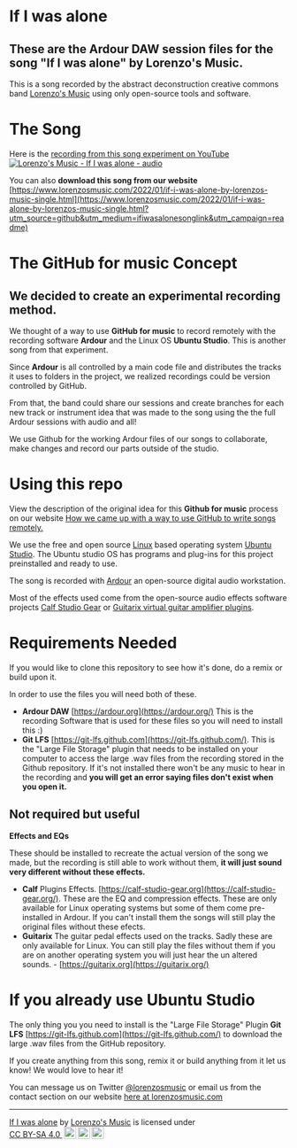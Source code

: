 # If I was alone
## These are the Ardour DAW session files for the song "If I was alone" by Lorenzo's Music.

This is a song recorded by the abstract deconstruction creative commons band [Lorenzo's Music](https://www.lorenzosmusic.com/?utm_source=github&utm_medium=bandlink&utm_campaign=ifiwasalonereadme) using only open-source tools and software.

# The Song
Here is the [recording from this song experiment on YouTube](https://youtu.be/03Isvqvhp24)
[![Lorenzo's Music - If I was alone - audio](https://i.ytimg.com/vi/03Isvqvhp24/maxresdefault.jpg)](https://youtu.be/03Isvqvhp24)

You can also **download this song from our website**
[https://www.lorenzosmusic.com/2022/01/if-i-was-alone-by-lorenzos-music-single.html](https://www.lorenzosmusic.com/2022/01/if-i-was-alone-by-lorenzos-music-single.html?utm_source=github&utm_medium=ifiwasalonesonglink&utm_campaign=readme)

# The GitHub for music Concept
## We decided to create an experimental recording method.

We thought of a way to use **GitHub for music** to record remotely with the recording software **Ardour** and the Linux OS **Ubuntu Studio**. This is another song from that experiment.

Since **Ardour** is all controlled by a main code file and distributes the tracks it uses to folders in the project, we realized recordings could be version controlled by GitHub.

From that, the band could share our sessions and create branches for each new track or instrument idea that was made to the song using the the full Ardour sessions with audio and all!

We use Github for the working Ardour files of our songs to collaborate, make changes and record our parts outside of the studio.

# Using this repo
View the description of the original idea for this **Github for music** process on our website [How we came up with a way to use GitHub to write songs remotely.](https://www.lorenzosmusic.com/2019/05/how-we-came-up-with-way-to-use-github.html?utm_source=github&utm_medium=articlelink&utm_campaign=variationwitchreadme)

We use the free and open source [Linux](https://www.linux.org/) based operating system [Ubuntu Studio](https://ubuntustudio.org/). The Ubuntu studio OS has programs and plug-ins for this project preinstalled and ready to use.

The song is recorded with [Ardour](https://ardour.org/) an open-source digital audio workstation.

Most of the effects used come from the open-source audio effects software projects [Calf Studio Gear](https://calf-studio-gear.org/) or [Guitarix virtual guitar amplifier plugins](https://guitarix.org/).

# Requirements Needed
If you would like to clone this repository to see how it's done, do a remix or build upon it.

In order to use the files you will need both of these.

* **Ardour DAW** [https://ardour.org](https://ardour.org/) This is the recording Software that is used for these files so you will need to install this :)
* **Git LFS** [https://git-lfs.github.com](https://git-lfs.github.com/). This is the "Large File Storage" plugin that needs to be installed on your computer to access the large .wav files from the recording stored in the Github repository. If it's not installed there won't be any music to hear in the recording and **you will get an error saying files don't exist when you open it.**

## Not required but useful
**Effects and EQs**

These should be installed to recreate the actual version of the song we made, but the recording is still able to work without them, **it will just sound very different without these effects.**
* **Calf** Plugins Effects. [https://calf-studio-gear.org](https://calf-studio-gear.org/). These are the EQ and compression effects. These are only available for Linux operating systems but some of them come pre-installed in Ardour. If you can't install them the songs will still play the original files without these efects.
* **Guitarix** The guitar pedal effects used on the tracks. Sadly these are only available for Linux. You can still play the files without them if you are on another operating system you will just hear the un altered sounds. - [https://guitarix.org](https://guitarix.org/)

# If you already use Ubuntu Studio
The only thing you you need to install is the "Large File Storage" Plugin **Git LFS** [https://git-lfs.github.com](https://git-lfs.github.com/) to download the large .wav files from the GitHub repository.

If you create anything from this song, remix it or build anything from it let us know! We would love to hear it!

You can message us on Twitter [@lorenzosmusic](https://twitter.com/lorenzosmusic) or email us from the contact section on our website [here at lorenzosmusic.com](https://www.lorenzosmusic.com/p/contact.html?utm_source=github&utm_medium=contactlink&utm_campaign=ifiwasalonereadme)

---
<p xmlns:cc="http://creativecommons.org/ns#" xmlns:dct="http://purl.org/dc/terms/"><a property="dct:title" rel="cc:attributionURL" href="https://www.lorenzosmusic.com/2022/01/if-i-was-alone-by-lorenzos-music-single.html">If I was alone</a> by <a rel="cc:attributionURL dct:creator" property="cc:attributionName" href="https://www.lorenzosmusic.com/">Lorenzo's Music</a> is licensed under <a href="http://creativecommons.org/licenses/by-sa/4.0/?ref=chooser-v1" target="_blank" rel="license noopener noreferrer" style="display:inline-block;">CC BY-SA 4.0 <img style="height:22px!important;margin-left:3px;vertical-align:text-bottom;" src="https://mirrors.creativecommons.org/presskit/icons/cc.svg?ref=chooser-v1"><img style="height:22px!important;margin-left:3px;vertical-align:text-bottom;" src="https://mirrors.creativecommons.org/presskit/icons/by.svg?ref=chooser-v1"><img style="height:22px!important;margin-left:3px;vertical-align:text-bottom;" src="https://mirrors.creativecommons.org/presskit/icons/sa.svg?ref=chooser-v1"></a></p>
